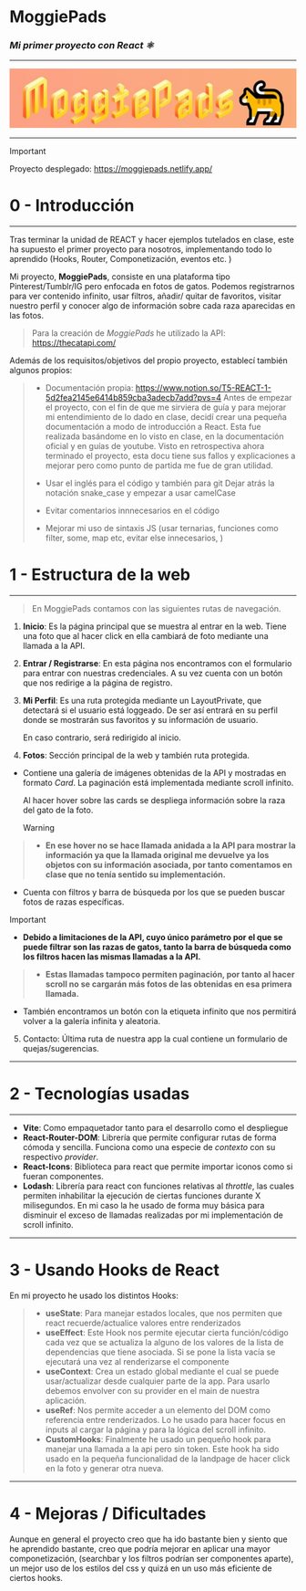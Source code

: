 # MoggiePads
### *Mi primer proyecto con React ⚛️*

***

![logo](resources/logo-moggiepads.JPG)
***

>[!IMPORTANT] 
> Proyecto desplegado: https://moggiepads.netlify.app/

0 - Introducción
=
***

Tras terminar la unidad de REACT y hacer ejemplos
tutelados en clase, este ha supuesto el primer proyecto para nosotros,
implementando todo lo aprendido (Hooks, Router, Componetización,
eventos etc. )

Mi proyecto, **MoggiePads**, consiste en una
plataforma tipo Pinterest/Tumblr/IG pero enfocada en fotos
de gatos. Podemos registrarnos para ver contenido infinito, usar filtros, añadir/
quitar de favoritos, visitar nuestro perfil y conocer 
algo de información sobre cada raza aparecidas en las fotos.

> Para la creación de _MoggiePads_ he utilizado la API:
> https://thecatapi.com/


Además de los requisitos/objetivos del propio proyecto, 
establecí también algunos propios:

> * Documentación propia: https://www.notion.so/T5-REACT-1-5d2fea2145e6414b859cba3adecb7add?pvs=4
> Antes de empezar el proyecto, con el fin de que me sirviera de guía
> y para mejorar mi entendimiento de lo dado en clase, decidí
> crear una pequeña documentación a modo de introducción a React.
> Esta fue realizada basándome en lo visto en clase, en la documentación oficial
> y en guías de youtube. Visto en 
> retrospectiva ahora terminado el proyecto, esta docu tiene sus fallos y explicaciones a mejorar
> pero como punto de partida me fue de gran utilidad.
>
> * Usar el inglés para el código y también para git
> Dejar atrás la notación snake_case y empezar a usar
> camelCase
> * Evitar comentarios innnecesarios en el código
> * Mejorar mi uso de sintaxis JS (usar ternarias, funciones
> como filter, some, map etc, evitar
> else innecesarios, )

    
1 - Estructura de la web
=
***
> En MoggiePads contamos con las siguientes
> rutas de navegación.

1. **Inicio**: Es la página principal que se 
muestra al entrar en la web. Tiene una foto que al hacer click 
en ella cambiará de foto mediante una llamada a la API.


2. **Entrar / Registrarse**: En esta página nos encontramos
con el formulario para entrar con nuestras credenciales.
A su vez cuenta con un botón que nos redirige a la página de registro.


3. **Mi Perfil**: Es una ruta protegida mediante un LayoutPrivate, que
detectará si el usuario está loggeado. De ser así entrará en su perfil
donde se mostrarán sus favoritos y su información de usuario. 
   

   En caso contrario, será redirigido al inicio.


4. **Fotos**: Sección principal de la web y también ruta protegida. 

* Contiene una galería de imágenes
obtenidas de la API y mostradas en formato *Card*. La paginación está implementada
mediante scroll infinito. 
   
   
   Al hacer hover sobre las cards se despliega
   información sobre la raza del gato de la foto.

   >[!WARNING]
> * **En ese hover no se hace llamada
anidada a la API para mostrar la información
ya que la llamada original me devuelve ya los objetos
con su información asociada, por tanto comentamos
> en clase que no tenía sentido su implementación.**





   * Cuenta con filtros y barra de búsqueda por los
   que se pueden buscar fotos de razas específicas.

   >[!IMPORTANT]
   > * **Debido a limitaciones de la API, cuyo único parámetro por el
   > que se puede filtrar son las razas de gatos, tanto la barra de búsqueda
   > como los filtros hacen las mismas llamadas a la API.**
   
   > * **Estas llamadas tampoco permiten paginación,
   > por tanto al hacer scroll no se cargarán más fotos
   > de las obtenidas en esa primera llamada.**

   * También encontramos un botón con la etiqueta infinito
que nos permitirá volver a la galería infinita y aleatoria.

5. Contacto: Última ruta de nuestra app
la cual contiene un formulario de quejas/sugerencias.


***

2 - Tecnologías usadas
=
***

* **Vite**: Como empaquetador tanto para el desarrollo como el despliegue
* **React-Router-DOM**: Librería que permite configurar 
rutas de forma cómoda y sencilla. Funciona como una especie
de *contexto* con su respectivo *provider*.
* **React-Icons**: Biblioteca para react que permite 
importar iconos como si fueran componentes.
* **Lodash**: Librería para react con
funciones relativas al *throttle*, las cuales permiten
inhabilitar la ejecución de ciertas funciones durante X milisegundos.
En mi caso la he usado de forma muy básica para disminuir el
exceso de llamadas realizadas por mi implementación de scroll infinito.
***

3 -  Usando Hooks de React
=
En mi proyecto he usado los distintos Hooks:

> * **useState**: Para manejar estados locales, que nos permiten
> que react recuerde/actualice valores entre renderizados
> * **useEffect**: Este Hook nos permite ejecutar
> cierta función/código cada vez que se actualiza
> la alguno de los valores
> de la lista de dependencias que tiene asociada.
> Si se pone la lista vacía se ejecutará una vez al
> renderizarse el componente
> * **useContext**: Crea un estado global mediante el cual
> se puede usar/actualizar desde cualquier parte de la app.
> Para usarlo debemos envolver con su provider en el main
> de nuestra aplicación.
> * **useRef**: Nos permite acceder a un elemento del DOM
> como referencia entre renderizados. Lo he usado para hacer focus
> en inputs al cargar la página y para la lógica 
> del scroll infinito.
> * **CustomHooks**: Finalmente he usado un pequeño hook
> para manejar una llamada a la api pero sin token. 
> Este hook ha sido usado en la pequeña funcionalidad 
> de la landpage de hacer click en la foto y generar 
> otra nueva.
> 

***

4 - Mejoras / Dificultades
=

Aunque en general el proyecto creo que ha ido bastante bien 
y siento que he aprendido bastante, creo que
podría mejorar en aplicar una mayor componetización, (searchbar y los filtros
podrían ser componentes aparte), un mejor uso de los estilos
del css y quizá en un uso más eficiente de ciertos hooks.
